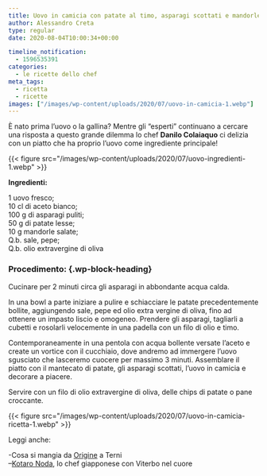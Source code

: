 ```yaml
---
title: Uovo in camicia con patate al timo, asparagi scottati e mandorle salate
author: Alessandro Creta
type: regular
date: 2020-08-04T10:00:34+00:00

timeline_notification:
  - 1596535391
categories:
  - le ricette dello chef
meta_tags:
  - ricetta
  - ricette
images: ["/images/wp-content/uploads/2020/07/uovo-in-camicia-1.webp"]
---
```

È nato prima l’uovo o la gallina? Mentre gli &#8220;esperti&#8221; continuano a cercare una risposta a questo grande dilemma lo chef **Danilo Colaiaquo** ci delizia con un piatto che ha proprio l’uovo come ingrediente principale!


{{< figure src="/images/wp-content/uploads/2020/07/uovo-ingredienti-1.webp" >}}


**Ingredienti:**  
  
1 uovo fresco;  
10 cl di aceto bianco;  
100 g di asparagi puliti;  
50 g di patate lesse;  
10 g mandorle salate;  
Q.b. sale, pepe;  
Q.b. olio extravergine di oliva

### **Procedimento:** {.wp-block-heading}

Cucinare per 2 minuti circa gli asparagi in abbondante acqua calda.

In una bowl a parte iniziare a pulire e schiacciare le patate precedentemente bollite, aggiungendo sale, pepe ed olio extra vergine di oliva, fino ad ottenere un impasto liscio e omogeneo. Prendere gli asparagi, tagliarli a cubetti e rosolarli velocemente in una padella con un filo di olio e timo.  
  
Contemporaneamente in una pentola con acqua bollente versate l&#8217;aceto e create un vortice con il cucchiaio, dove andremo ad immergere l&#8217;uovo sgusciato che lasceremo cuocere per massimo 3 minuti. Assemblare il piatto con il mantecato di patate, gli asparagi scottati, l&#8217;uovo in camicia e decorare a piacere. 

Servire con un filo di olio extravergine di oliva, delle chips di patate o pane croccante.


{{< figure src="/images/wp-content/uploads/2020/07/uovo-in-camicia-ricetta-1.webp" >}}




Leggi anche:

-Cosa si mangia da <a href="https://aleepepe.com/2020/07/24/origine-terni-cosa-mangiare/" target="_blank" rel="noreferrer noopener">Origine</a> a Terni  
&#8211;<a href="https://aleepepe.com/2020/07/20/kotaro-noda-intervista/" target="_blank" rel="noreferrer noopener">Kotaro Noda</a>, lo chef giapponese con Viterbo nel cuore